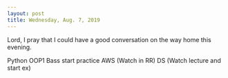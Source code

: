 ```yaml
---
layout: post
title: Wednesday, Aug. 7, 2019
---
```


Lord, I pray that I could have a good conversation on the way home this evening.

Python OOP1
Bass start practice
AWS (Watch in RR)
DS (Watch lecture and start ex)

